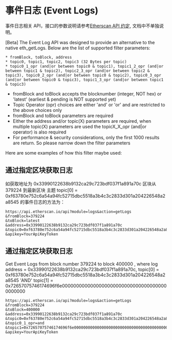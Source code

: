 # 事件日志 (Event Logs)

事件日志相关 API，接口的参数说明请参考[Etherscan API 约定](Introduction.md), 文档中不单独说明。

[Beta] The Event Log API was designed to provide an alternative to the native eth_getLogs. Below are the list of supported filter parameters:

    * fromBlock, toBlock, address
    * topic0, topic1, topic2, topic3 (32 Bytes per topic)
    * topic0_1_opr (and|or between topic0 & topic1), topic1_2_opr (and|or between topic1 & topic2), topic2_3_opr (and|or between topic2 & topic3), topic0_2_opr (and|or between topic0 & topic2), topic0_3_opr (and|or between topic0 & topic3), topic1_3_opr (and|or between topic1 & topic3)

* fromBlock and toBlock accepts the blocknumber (integer, NOT hex) or 'latest' (earliest & pending is NOT supported yet)
* Topic Operator (opr) choices are either 'and' or 'or' and are restricted to the above choices only
* fromBlock and toBlock parameters are required
* Either the address and/or topic(X) parameters are required, when multiple topic(X) parameters are used the topicX_X_opr (and|or operator) is also required
* For performance & security considerations, only the first 1000 results are return. So please narrow down the filter parameters


Here are some examples of how this filter maybe used:

## 通过指定区块获取日志

如获取地址为 0x33990122638b9132ca29c723bdf037f1a891a70c 区块从 379224 到最新区块 主题 topic[0] = 0xf63780e752c6a54a94fc52715dbc5518a3b4c3c2833d301a204226548a2a8545 的事件日志的方法为：

```
https://api.etherscan.io/api?module=logs&action=getLogs
&fromBlock=379224
&toBlock=latest
&address=0x33990122638b9132ca29c723bdf037f1a891a70c
&topic0=0xf63780e752c6a54a94fc52715dbc5518a3b4c3c2833d301a204226548a2a8545
&apikey=YourApiKeyToken
```

## 通过指定区块获取日志

Get Event Logs from block number 379224 to block 400000 , where log address = 0x33990122638b9132ca29c723bdf037f1a891a70c, topic[0] = 0xf63780e752c6a54a94fc52715dbc5518a3b4c3c2833d301a204226548a2a8545 'AND' topic[1] = 0x72657075746174696f6e00000000000000000000000000000000000000000000

```
https://api.etherscan.io/api?module=logs&action=getLogs
&fromBlock=379224
&toBlock=400000
&address=0x33990122638b9132ca29c723bdf037f1a891a70c
&topic0=0xf63780e752c6a54a94fc52715dbc5518a3b4c3c2833d301a204226548a2a8545
&topic0_1_opr=and
&topic1=0x72657075746174696f6e00000000000000000000000000000000000000000000
&apikey=YourApiKeyToken
```
